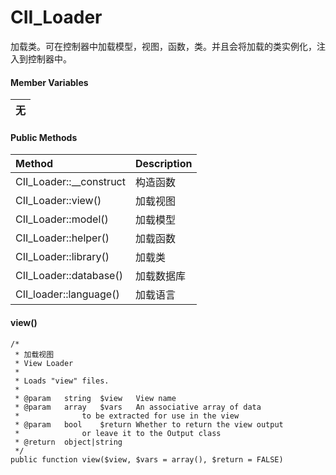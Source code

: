 # CII\_Loader

加载类。可在控制器中加载模型，视图，函数，类。并且会将加载的类实例化，注入到控制器中。

#### Member Variables

| 无 |
| :---: |


#### Public Methods

| Method | Description |
| :--- | :--- |
| CII\_Loader::\_\_construct | 构造函数 |
| CII\_Loader::view\(\) | 加载视图 |
| CII\_Loader::model\(\) | 加载模型 |
| CII\_Loader::helper\(\) | 加载函数 |
| CII\_Loader::library\(\) | 加载类 |
| CII\_Loader::database\(\) | 加载数据库 |
| CII\_loader::language\(\) | 加载语言 |

#### view\(\)

```
/*
 * 加载视图
 * View Loader
 *
 * Loads "view" files.
 *
 * @param	string	$view	View name
 * @param	array	$vars	An associative array of data
 *				to be extracted for use in the view
 * @param	bool	$return	Whether to return the view output
 *				or leave it to the Output class
 * @return	object|string
 */
public function view($view, $vars = array(), $return = FALSE)

```



